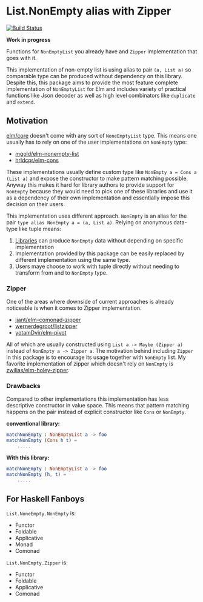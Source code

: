 # List.NonEmpty alias with Zipper

[![Build Status](https://travis-ci.org/turboMaCk/nonempty-list-alias-with-zipper.svg?branch=master)](https://travis-ci.org/turboMaCk/nonempty-list-alias-with-zipper)

**Work in progress**

Functions for `NonEmptyList` you already have and `Zipper` implementation that goes with it.

This implementation of non-empty list is using alias to pair `(a, List a)` so comparable type can be produced without dependency on this library.
Despite this, this package aims to provide the most feature complete implementation of `NonEmptyList` for Elm and
includes variety of practical functions like Json decoder as well as high level combinators like `duplicate` and `extend`.

## Motivation

[elm/core](https://package.elm-lang.org/packages/elm/core/latest/) doesn't come with any sort of `NoneEmptyList` type.
This means one usually has to rely on one of the user implementations on `NonEmpty` type:

* [mgold/elm-nonempty-list](https://package.elm-lang.org/packages/mgold/elm-nonempty-list/latest/)
* [hrldcpr/elm-cons](https://package.elm-lang.org/packages/hrldcpr/elm-cons/latest/)

These implementations usually define custom type like `NonEmpty a = Cons a (List a)` and expose the constructor
to make pattern matching possible. Anyway this makes it hard for library authors to provide
support for `NonEmpty` because they would need to pick one of these libraries and use it as a dependency
of their own implementation and essentially impose this decision on their users.

This implementation uses different approach. `NonEmpty` is an alias for the pair `type alias NonEmpty a = (a, List a)`.
Relying on anonymous data-type like tuple means:

1. [Libraries](https://package.elm-lang.org/packages/elm-community/list-extra/latest/List-Extra#uncons) can produce `NonEmpty` data without depending on specific implementation
1. Implementation provided by this package can be easily replaced by different implementation using the same type.
1. Users maye choose to work with tuple directly without needing to transform from and to `NonEmpty` type.

### Zipper

One of the areas where downside of current approaches is already noticeable is when it comes to Zipper implementation.

* [jjant/elm-comonad-zipper](https://package.elm-lang.org/packages/jjant/elm-comonad-zipper/latest/)
* [wernerdegroot/listzipper](https://package.elm-lang.org/packages/wernerdegroot/listzipper/latest/)
* [yotamDvir/elm-pivot](https://package.elm-lang.org/packages/yotamDvir/elm-pivot/latest/Pivot)

All of which are usually constructed using `List a -> Maybe (Zipper a)` instead of `NonEmpty a -> Zipper a`.
The motivation behind including `Zipper` in this package is to encourage its usage together with `NonEmpty` list.
My favorite implementation of zipper which doesn't rely on `NonEmpty` is [zwilias/elm-holey-zipper](https://package.elm-lang.org/packages/zwilias/elm-holey-zipper/latest).

### Drawbacks

Compared to other implementations this implementation has less descriptive constructor in value space.
This means that pattern matching happens on the pair instead of explicit constructor like `Cons` or `NonEmpty`.

**conventional library:**

```elm
matchNonEmpty : NonEmptyList a -> foo
matchNonEmpty (Cons h t) =
    .....
```

**With this library:**

```elm
matchNonEmpty : NonEmptyList a -> foo
matchNonEmpty (h, t) =
    .....
```

## For Haskell Fanboys

`List.NoneEmpty.NonEmpty` is:

* Functor
* Foldable
* Applicative
* Monad
* Comonad

`List.NonEmpty.Zipper` is:

* Functor
* Foldable
* Applicative
* Comonad
